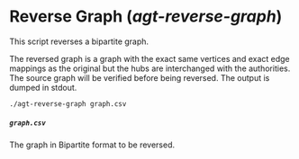 # Reverse Graph (*agt-reverse-graph*)

This script reverses a bipartite graph.

The reversed graph is a graph with the exact same vertices and exact edge
mappings as the original but the hubs are interchanged with the authorities. The
source graph will be verified before being reversed. The output is dumped in
stdout.

```
./agt-reverse-graph graph.csv
```

##### `graph.csv`

The graph in Bipartite format to be reversed.
